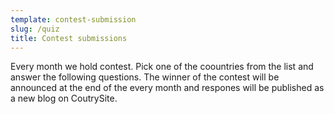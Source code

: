 ```yaml
---
template: contest-submission
slug: /quiz
title: Contest submissions
---
```

Every month we hold contest. Pick one of the coountries from the list and answer the following questions. The winner of the contest will be announced at the end of the every month and respones will be published as a new blog on CoutrySite.